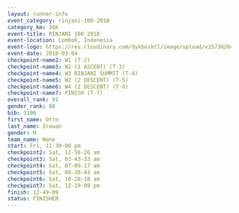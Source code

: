 ```yaml
---
layout: runner-info 
event_category: rinjani-100-2018 
category_km: 36K 
event-title: RINJANI 100 2018 
event-location: Lombok, Indonesia 
event-logo: https://res.cloudinary.com/dykbosktl/image/upload/v1573626435/Logo/Rinjani_eoufbh.png 
event-date: 2018-03-04 
checkpoint-name2: W1 (T-2) 
checkpoint-name3: W2 (1 ASCENT) (T-3) 
checkpoint-name4: W3 RINJANI SUMMIT (T-4) 
checkpoint-name5: W2 (2 DESCENT) (T-5) 
checkpoint-name6: W4 (2 DESCENT) (T-6) 
checkpoint-name7: FINISH (T-7) 
overall_rank: 91
gender_rank: 80
bib: 3100
first_name: Otto
last_name: Irawan
gender: M
team_name: None
start: Fri, 11-30-00 pm
checkpoint2: Sat, 12-58-26 am
checkpoint3: Sat, 03-43-33 am
checkpoint4: Sat, 07-09-17 am
checkpoint5: Sat, 08-30-43 am
checkpoint6: Sat, 10-28-18 am
checkpoint7: Sat, 12-19-09 pm
finish: 12-49-09
status: FINISHER
---
```

